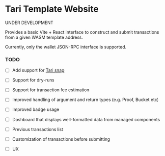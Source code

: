 # Tari Template Website

UNDER DEVELOPMENT 

Provides a basic Vite + React interface to construct and submit transactions from a given WASM template address.

Currently, only the wallet JSON-RPC interface is supported.

### TODO

- [ ] Add support for [Tari snap](https://github.com/tari-project/tari-snap)
- [ ] Support for dry-runs
- [ ] Support for transaction fee estimation
- [ ] Improved handling of argument and return types (e.g. Proof, Bucket etc)
- [ ] Improved badge usage
- [ ] Dashboard that displays well-formatted data from managed components
- [ ] Previous transactions list
- [ ] Customization of transactions before submitting
- [ ] UX


